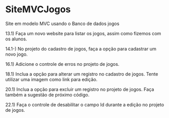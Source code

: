 # SiteMVCJogos
Site em modelo MVC usando o Banco de dados jogos

13.1)  Faça um novo website para listar os jogos, assim como fizemos com os alunos. 

14.1-) No projeto do cadastro de jogos, faça a opção para cadastrar um novo jogo. 

16.1) Adicione o controle de erros no projeto de jogos. 

18.1) Inclua a opção para alterar um registro no cadastro de jogos.  Tente utilizar uma imagem como link para 
edição.

20.1) Inclua a opção para excluir um registro no projeto de jogos. Faça também a sugestão de próximo código. 

22.1) Faça o controle de desabilitar o campo Id durante a edição no projeto de jogos.  
